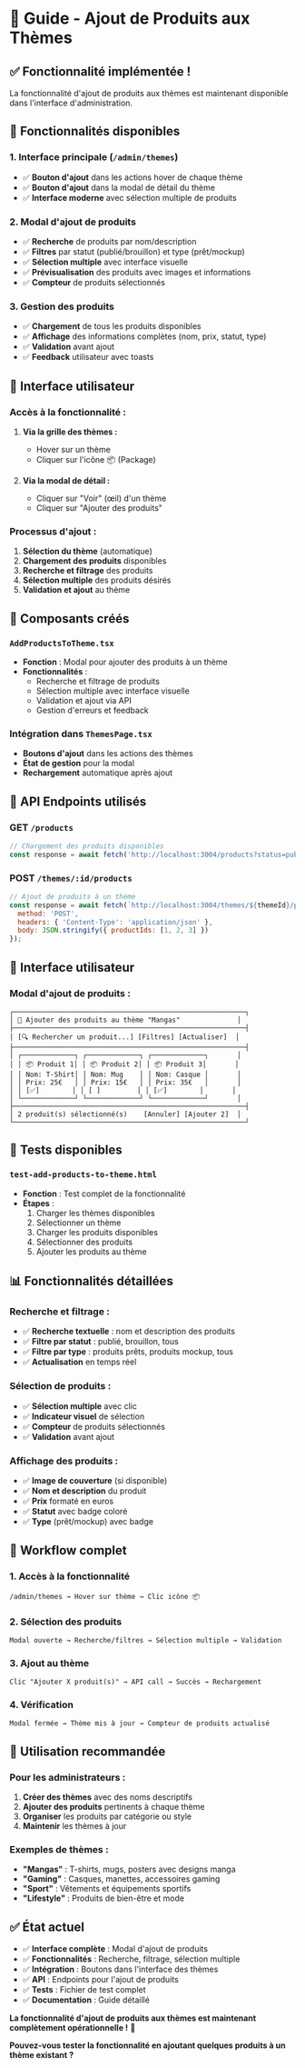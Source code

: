 # 🎨 Guide - Ajout de Produits aux Thèmes

## ✅ **Fonctionnalité implémentée !**

La fonctionnalité d'ajout de produits aux thèmes est maintenant disponible dans l'interface d'administration.

## 🎯 **Fonctionnalités disponibles**

### **1. Interface principale (`/admin/themes`)**
- ✅ **Bouton d'ajout** dans les actions hover de chaque thème
- ✅ **Bouton d'ajout** dans la modal de détail du thème
- ✅ **Interface moderne** avec sélection multiple de produits

### **2. Modal d'ajout de produits**
- ✅ **Recherche** de produits par nom/description
- ✅ **Filtres** par statut (publié/brouillon) et type (prêt/mockup)
- ✅ **Sélection multiple** avec interface visuelle
- ✅ **Prévisualisation** des produits avec images et informations
- ✅ **Compteur** de produits sélectionnés

### **3. Gestion des produits**
- ✅ **Chargement** de tous les produits disponibles
- ✅ **Affichage** des informations complètes (nom, prix, statut, type)
- ✅ **Validation** avant ajout
- ✅ **Feedback** utilisateur avec toasts

## 🎨 **Interface utilisateur**

### **Accès à la fonctionnalité :**

1. **Via la grille des thèmes :**
   - Hover sur un thème
   - Cliquer sur l'icône 📦 (Package)

2. **Via la modal de détail :**
   - Cliquer sur "Voir" (œil) d'un thème
   - Cliquer sur "Ajouter des produits"

### **Processus d'ajout :**

1. **Sélection du thème** (automatique)
2. **Chargement des produits** disponibles
3. **Recherche et filtrage** des produits
4. **Sélection multiple** des produits désirés
5. **Validation et ajout** au thème

## 🔧 **Composants créés**

### **`AddProductsToTheme.tsx`**
- **Fonction** : Modal pour ajouter des produits à un thème
- **Fonctionnalités** :
  - Recherche et filtrage de produits
  - Sélection multiple avec interface visuelle
  - Validation et ajout via API
  - Gestion d'erreurs et feedback

### **Intégration dans `ThemesPage.tsx`**
- **Boutons d'ajout** dans les actions des thèmes
- **État de gestion** pour la modal
- **Rechargement** automatique après ajout

## 📡 **API Endpoints utilisés**

### **GET `/products`**
```javascript
// Chargement des produits disponibles
const response = await fetch('http://localhost:3004/products?status=published&isReadyProduct=true');
```

### **POST `/themes/:id/products`**
```javascript
// Ajout de produits à un thème
const response = await fetch(`http://localhost:3004/themes/${themeId}/products`, {
  method: 'POST',
  headers: { 'Content-Type': 'application/json' },
  body: JSON.stringify({ productIds: [1, 2, 3] })
});
```

## 🎨 **Interface utilisateur**

### **Modal d'ajout de produits :**
```
┌─────────────────────────────────────────────────────────┐
│ 🎨 Ajouter des produits au thème "Mangas"              │
├─────────────────────────────────────────────────────────┤
│ [🔍 Rechercher un produit...] [Filtres] [Actualiser]  │
├─────────────────────────────────────────────────────────┤
│ ┌─────────────┐ ┌─────────────┐ ┌─────────────┐       │
│ │ 📦 Produit 1│ │ 📦 Produit 2│ │ 📦 Produit 3│       │
│ │ Nom: T-Shirt│ │ Nom: Mug    │ │ Nom: Casque │       │
│ │ Prix: 25€   │ │ Prix: 15€   │ │ Prix: 35€   │       │
│ │ [✅]        │ │ [ ]         │ │ [✅]        │       │
│ └─────────────┘ └─────────────┘ └─────────────┘       │
├─────────────────────────────────────────────────────────┤
│ 2 produit(s) sélectionné(s)    [Annuler] [Ajouter 2]  │
└─────────────────────────────────────────────────────────┘
```

## 🧪 **Tests disponibles**

### **`test-add-products-to-theme.html`**
- **Fonction** : Test complet de la fonctionnalité
- **Étapes** :
  1. Charger les thèmes disponibles
  2. Sélectionner un thème
  3. Charger les produits disponibles
  4. Sélectionner des produits
  5. Ajouter les produits au thème

## 📊 **Fonctionnalités détaillées**

### **Recherche et filtrage :**
- ✅ **Recherche textuelle** : nom et description des produits
- ✅ **Filtre par statut** : publié, brouillon, tous
- ✅ **Filtre par type** : produits prêts, produits mockup, tous
- ✅ **Actualisation** en temps réel

### **Sélection de produits :**
- ✅ **Sélection multiple** avec clic
- ✅ **Indicateur visuel** de sélection
- ✅ **Compteur** de produits sélectionnés
- ✅ **Validation** avant ajout

### **Affichage des produits :**
- ✅ **Image de couverture** (si disponible)
- ✅ **Nom et description** du produit
- ✅ **Prix** formaté en euros
- ✅ **Statut** avec badge coloré
- ✅ **Type** (prêt/mockup) avec badge

## 🔄 **Workflow complet**

### **1. Accès à la fonctionnalité**
```
/admin/themes → Hover sur thème → Clic icône 📦
```

### **2. Sélection des produits**
```
Modal ouverte → Recherche/filtres → Sélection multiple → Validation
```

### **3. Ajout au thème**
```
Clic "Ajouter X produit(s)" → API call → Succès → Rechargement
```

### **4. Vérification**
```
Modal fermée → Thème mis à jour → Compteur de produits actualisé
```

## 🎯 **Utilisation recommandée**

### **Pour les administrateurs :**
1. **Créer des thèmes** avec des noms descriptifs
2. **Ajouter des produits** pertinents à chaque thème
3. **Organiser** les produits par catégorie ou style
4. **Maintenir** les thèmes à jour

### **Exemples de thèmes :**
- **"Mangas"** : T-shirts, mugs, posters avec designs manga
- **"Gaming"** : Casques, manettes, accessoires gaming
- **"Sport"** : Vêtements et équipements sportifs
- **"Lifestyle"** : Produits de bien-être et mode

## ✅ **État actuel**

- ✅ **Interface complète** : Modal d'ajout de produits
- ✅ **Fonctionnalités** : Recherche, filtrage, sélection multiple
- ✅ **Intégration** : Boutons dans l'interface des thèmes
- ✅ **API** : Endpoints pour l'ajout de produits
- ✅ **Tests** : Fichier de test complet
- ✅ **Documentation** : Guide détaillé

**La fonctionnalité d'ajout de produits aux thèmes est maintenant complètement opérationnelle !** 🎉

**Pouvez-vous tester la fonctionnalité en ajoutant quelques produits à un thème existant ?** 